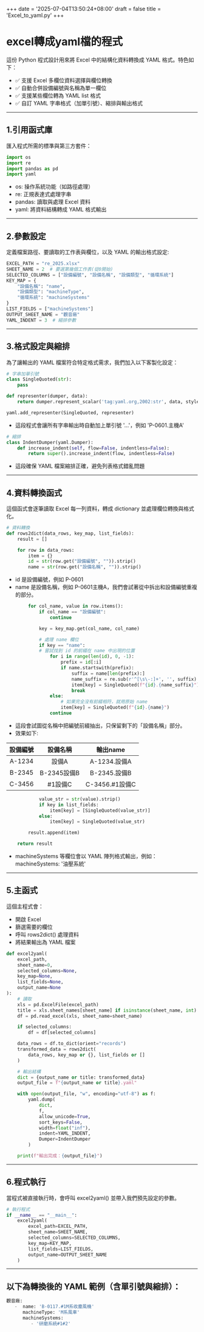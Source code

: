 +++
date = '2025-07-04T13:50:24+08:00'
draft = false
title = 'Excel_to_yaml.py'
+++

# excel轉成yaml檔的程式
<!--more-->
這份 Python 程式設計用來將 Excel 中的結構化資料轉換成 YAML 格式。特色如下：

- ✅ 支援 Excel 多欄位資料選擇與欄位轉換
- ✅ 自動合併設備編號與名稱為單一欄位
- ✅ 支援某些欄位轉為 YAML list 格式
- ✅ 自訂 YAML 字串格式（加單引號）、縮排與輸出格式
---


## 1.引用函式庫
匯入程式所需的標準與第三方套件：
```python
import os
import re
import pandas as pd
import yaml
```
- os: 操作系統功能（如路徑處理）
- re: 正規表達式處理字串
- pandas: 讀取與處理 Excel 資料
- yaml: 將資料結構轉成 YAML 格式輸出
---

## 2.參數設定
定義檔案路徑、要讀取的工作表與欄位，以及 YAML 的輸出格式設定:
```python
EXCEL_PATH = "re_2025.xlsx"
SHEET_NAME = 2  # 要選第幾個工作表(從0開始)
SELECTED_COLUMNS = ["設備編號", "設備名稱", "設備類型", "循環系統"]
KEY_MAP = {
    "設備名稱": "name",
    "設備類型": "machineType",
    "循環系統": "machineSystems"
}
LIST_FIELDS = ["machineSystems"]
OUTPUT_SHEET_NAME = "觀音廠"
YAML_INDENT = 3  # 縮排參數
```
---

## 3.格式設定與縮排
為了讓輸出的 YAML 檔案符合特定格式需求，我們加入以下客製化設定：
```python
# 字串加單引號
class SingleQuoted(str):
    pass

def representer(dumper, data):
    return dumper.represent_scalar('tag:yaml.org,2002:str', data, style="'")

yaml.add_representer(SingleQuoted, representer)
```
- 這段程式會讓所有字串輸出時自動加上單引號 '...'，例如 'P-0601.主機A'
```python
# 縮排
class IndentDumper(yaml.Dumper):
    def increase_indent(self, flow=False, indentless=False):
        return super().increase_indent(flow, indentless=False)
```
- 這段確保 YAML 檔案縮排正確，避免列表格式錯亂問題
---
## 4.資料轉換函式
這個函式會逐筆讀取 Excel 每一列資料，轉成 dictionary 並處理欄位轉換與格式化。
```python
# 資料轉換
def rows2dict(data_rows, key_map, list_fields):
    result = []

    for row in data_rows:
        item = {}
        id = str(row.get("設備編號", "")).strip()
        name = str(row.get("設備名稱", "")).strip()
```
- id 是設備編號，例如 P-0601
- name 是設備名稱，例如 P-0601主機A，我們會試著從中拆出和設備編號重複的部分。

```python
        for col_name, value in row.items():
            if col_name == "設備編號":
                continue

            key = key_map.get(col_name, col_name)

            # 處理 name 欄位
            if key == "name":
            # 嘗試找到 id 的前綴在 name 中出現的位置
                for i in range(len(id), 0, -1):
                    prefix = id[:i]
                    if name.startswith(prefix):
                        suffix = name[len(prefix):]
                        name_suffix = re.sub(r'^[\s\-:]+', '', suffix).strip()
                        item[key] = SingleQuoted(f"{id}.{name_suffix}")
                        break
                else:
                    # 如果完全沒有前綴相符，就用原始 name
                    item[key] = SingleQuoted(f"{id}.{name}")
                continue
```
- 這段會試圖從名稱中把編號前綴抽出，只保留剩下的「設備名稱」部分。
- 效果如下:

| 設備編號 | 設備名稱 | 輸出name |
|:---:|:---:|:---:|
|A-1234|設備A|A-1234.設備A|
|B-2345|B-2345設備B|B-2345.設備B|
|C-3456|#1設備C|C-3456.#1設備C|
```python
            value_str = str(value).strip()
            if key in list_fields:
                item[key] = [SingleQuoted(value_str)]
            else:
                item[key] = SingleQuoted(value_str)

        result.append(item)

    return result
```

- machineSystems 等欄位會以 YAML 陣列格式輸出，例如：
machineSystems: '油壓系統'
---
## 5.主函式
這個主程式會：
- 開啟 Excel
- 篩選需要的欄位
- 呼叫 rows2dict() 處理資料
- 將結果輸出為 YAML 檔案
```python
def excel2yaml(
    excel_path,
    sheet_name=0,
    selected_columns=None,
    key_map=None,
    list_fields=None,
    output_name=None
):
    # 讀取
    xls = pd.ExcelFile(excel_path)
    title = xls.sheet_names[sheet_name] if isinstance(sheet_name, int) else sheet_name
    df = pd.read_excel(xls, sheet_name=sheet_name)

    if selected_columns:
        df = df[selected_columns]

    data_rows = df.to_dict(orient="records")
    transformed_data = rows2dict(
        data_rows, key_map or {}, list_fields or []
    )

    # 輸出結構
    dict = {output_name or title: transformed_data}
    output_file = f"{output_name or title}.yaml"

    with open(output_file, "w", encoding="utf-8") as f:
        yaml.dump(
            dict,
            f,
            allow_unicode=True,
            sort_keys=False,
            width=float("inf"),
            indent=YAML_INDENT,
            Dumper=IndentDumper
        )

    print(f"輸出完成：{output_file}")
```
---
## 6.程式執行
當程式被直接執行時，會呼叫 excel2yaml() 並帶入我們預先設定的參數。
```python
# 執行程式
if __name__ == "__main__":
    excel2yaml(
        excel_path=EXCEL_PATH,
        sheet_name=SHEET_NAME,
        selected_columns=SELECTED_COLUMNS,
        key_map=KEY_MAP,
        list_fields=LIST_FIELDS,
        output_name=OUTPUT_SHEET_NAME
    )
```
---
## 以下為轉換後的 YAML 範例（含單引號與縮排）：

```python
觀音廠:
   -  name: 'B-0117.#1M系收塵風機'
      machineType: 'M系風車'
      machineSystems:
         - '研磨系統#1#2'
```